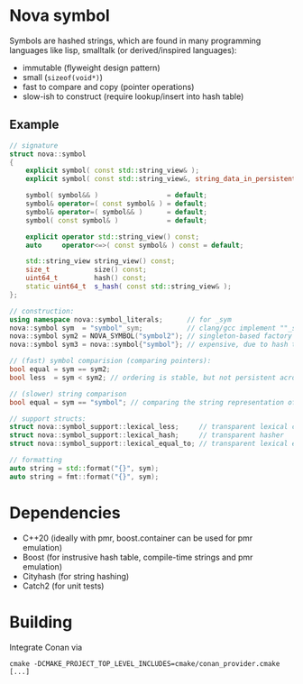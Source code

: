 # Nova symbol

Symbols are hashed strings, which are found in many programming languages like lisp, smalltalk (or derived/inspired 
languages):

* immutable (flyweight design pattern)
* small (`sizeof(void*)`)
* fast to compare and copy (pointer operations)
* slow-ish to construct (require lookup/insert into hash table)


## Example

```c++
// signature
struct nova::symbol
{
    explicit symbol( const std::string_view& );
    explicit symbol( const std::string_view&, string_data_in_persistent_memory_t ); // expects string data to be persisten

    symbol( symbol&& )                 = default;
    symbol& operator=( const symbol& ) = default;
    symbol& operator=( symbol&& )      = default;
    symbol( const symbol& )            = default;

    explicit operator std::string_view() const;
    auto     operator<=>( const symbol& ) const = default;

    std::string_view string_view() const;
    size_t           size() const;
    uint64_t         hash() const;
    static uint64_t  s_hash( const std::string_view& );
};

// construction:
using namespace nova::symbol_literals;      // for _sym
nova::symbol sym  = "symbol"_sym;           // clang/gcc implement ""_sym via non-standard extensions, making it a singleton
nova::symbol sym2 = NOVA_SYMBOL("symbol2"); // singleton-based factory (preferred for supporting msvc)
nova::symbol sym3 = nova::symbol{"symbol"}; // expensive, due to hash table lookup/insertion

// (fast) symbol comparision (comparing pointers):
bool equal = sym == sym2;
bool less  = sym < sym2; // ordering is stable, but not persistent across restarting the process

// (slower) string comparison
bool equal = sym == "symbol"; // comparing the string representation of the symbol

// support structs:
struct nova::symbol_support::lexical_less;     // transparent lexical comparison
struct nova::symbol_support::lexical_hash;     // transparent hasher
struct nova::symbol_support::lexical_equal_to; // transparent lexical equality

// formatting
auto string = std::format("{}", sym);
auto string = fmt::format("{}", sym);
```

# Dependencies
* C++20 (ideally with pmr, boost.container can be used for pmr emulation)
* Boost (for instrusive hash table, compile-time strings and pmr emulation)
* Cityhash (for string hashing)
* Catch2 (for unit tests)

# Building

Integrate Conan via
```
cmake -DCMAKE_PROJECT_TOP_LEVEL_INCLUDES=cmake/conan_provider.cmake [...]
```
